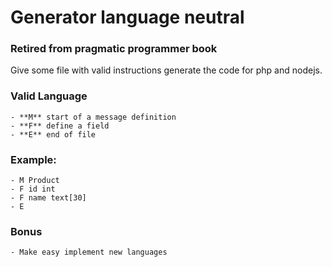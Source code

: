 # Generator language neutral

### Retired from pragmatic programmer book

Give some file with valid instructions generate the code for php and nodejs.

### Valid Language
    - **M** start of a message definition
    - **F** define a field
    - **E** end of file

### Example:    
    - M Product
    - F id int
    - F name text[30]
    - E    

### Bonus
    - Make easy implement new languages
